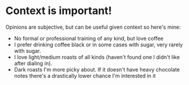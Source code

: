 # Context is important!

Opinions are subjective, but can be useful given context so here's mine:  
* No formal or professional training of any kind, but love coffee
* I prefer drinking coffee black or in some cases with sugar, very rarely with sugar.
* I love light/medium roasts of all kinds (haven't found one I didn't like after dialing in).
* Dark roasts I'm more picky about. If it doesn't have heavy chocolate notes there's a drastically lower chance I'm interested in it
